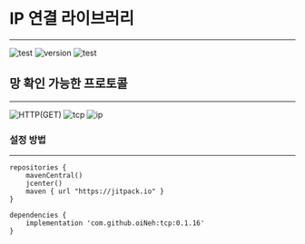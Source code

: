 # IP 연결 라이브러리

---
![test](https://img.shields.io/badge/TEST-passing-secuees?logo=Symantec)
![version](https://img.shields.io/badge/version-0.1.16-9cf)
![test](https://img.shields.io/badge/java-1.8-blueviolet?logo=OpenJDK)

## 망 확인 가능한 프로토콜

---

![HTTP(GET)](https://img.shields.io/badge/HTTP(GET)-green)
![tcp](https://img.shields.io/badge/TCP-orange)
![ip](https://img.shields.io/badge/IP-blue)

### 설정 방법 

---

```
repositories {
    mavenCentral()
    jcenter()
    maven { url "https://jitpack.io" }
}

dependencies {
    implementation 'com.github.oiNeh:tcp:0.1.16'
}
```
